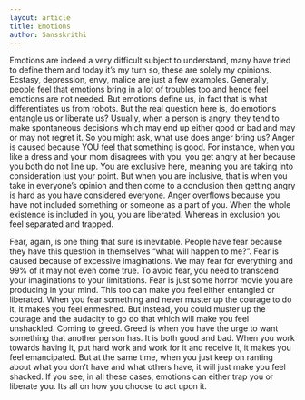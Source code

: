 ```yaml
---
layout: article
title: Emotions
author: Sansskrithi
--- 
```


Emotions are indeed a very difficult subject to understand, many have tried to define them and today it’s my turn so, these are solely my opinions.  Ecstasy, depression, envy, malice are just a few examples. Generally, people feel that emotions bring in a lot of troubles too and hence feel emotions are not needed. But emotions define us, in fact that is what differentiates us from robots. But the real question here is, do emotions entangle us or liberate us? Usually, when a person is angry, they tend to make spontaneous decisions which may end up either good or bad and may or may not regret it. So you might ask, what use does anger bring us? Anger is caused because YOU feel that something is good. For instance, when you like a dress and your mom disagrees with you, you get angry at her because you both do not line up. You are exclusive here, meaning you are taking into consideration just your point. But when you are inclusive, that is when you take in everyone’s opinion and then come to a conclusion then getting angry is hard as you have considered everyone. Anger overflows because you have not included something or someone as a part of you. When the whole existence is included in you, you are liberated. Whereas in exclusion you feel separated and trapped.

Fear, again, is one thing that sure is inevitable. People have fear because they have this question in themselves “what will happen to me?”. Fear is caused because of excessive imaginations. We may fear for everything and 99% of it may not even come true. To avoid fear, you need to transcend your imaginations to your limitations. Fear is just some horror movie you are producing in your mind. This too can make you feel either entangled or liberated. When you fear something and never muster up the courage to do it, it makes you feel enmeshed. But instead, you could muster up the courage and  the audacity to go do that which will make you feel unshackled. Coming to greed. Greed is when you have the urge to want something that another person has. It is both good and bad. When you work towards having it, put hard work and work for it and receive it, it makes you feel emancipated. But at the same time, when you just keep on ranting about what you don’t have and what others have, it will just make you feel shacked. If you see, in all these cases, emotions can either trap you or liberate you. Its all on how you choose to act upon it.